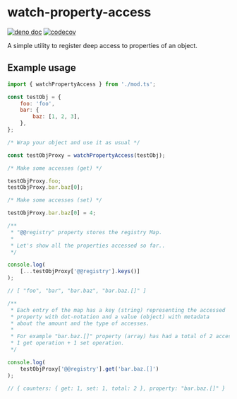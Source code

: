 # watch-property-access

[![deno doc](https://doc.deno.land/badge.svg)](https://doc.deno.land/https/deno.land/x/watch_property_access/mod.ts) [![codecov](https://codecov.io/gh/esroyo/watch-property-access/graph/badge.svg?token=3E8LSQ50FS)](https://codecov.io/gh/esroyo/watch-property-access)

A simple utility to register deep access to properties of an object.

## Example usage

```js
import { watchPropertyAccess } from './mod.ts';

const testObj = {
    foo: 'foo',
    bar: {
        baz: [1, 2, 3],
    },
};

/* Wrap your object and use it as usual */

const testObjProxy = watchPropertyAccess(testObj);

/* Make some accesses (get) */

testObjProxy.foo;
testObjProxy.bar.baz[0];

/* Make some accesses (set) */

testObjProxy.bar.baz[0] = 4;

/**
 * "@@registry" property stores the registry Map.
 *
 * Let's show all the properties accessed so far..
 */

console.log(
    [...testObjProxy['@@registry'].keys()]
);

// [ "foo", "bar", "bar.baz", "bar.baz.[]" ]

/**
 * Each entry of the map has a key (string) representing the accessed
 * property with dot-notation and a value (object) with metadata
 * about the amount and the type of accesses.
 *
 * For example "bar.baz.[]" property (array) has had a total of 2 accesses:
 * 1 get operation + 1 set operation.
 */

console.log(
    testObjProxy['@@registry'].get('bar.baz.[]')
);

// { counters: { get: 1, set: 1, total: 2 }, property: "bar.baz.[]" }
```
